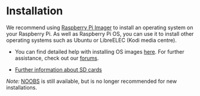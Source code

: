 # Installation

We recommend using [Raspberry Pi Imager](https://www.raspberrypi.org/software/) to install an operating system on your Raspberry Pi. As well as Raspberry Pi OS, you can use it to install other operating systems such as Ubuntu or LibreELEC (Kodi media centre).

* You can find detailed help with installing OS images [here](installing-images/). For further assistance, check out our [forums](https://www.raspberrypi.org/forums/).

* [Further information about SD cards](sd-cards.md)


*Note:* [NOOBS](noobs.md) is still available, but is no longer recommended for new installations.
